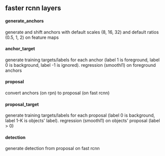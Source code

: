 ## faster rcnn layers

#### generate_anchors
generate and shift anchors with default scales (8, 16, 32) and default ratios (0.5, 1, 2) on feature maps  

#### anchor_target
generate training targets/labels for each anchor (label 1 is foreground, label 0 is background, label -1 is ignored). regression (smoothl1) on foreground anchors

#### proposal
convert anchors (on rpn) to proposal (on fast rcnn)

#### proposal_target
generate training targets/labels for each proposal (label 0 is background, label 1-K is objects' label). regression (smoothl1) 
on objects' proposal (label > 0)

#### detection
generate detection from proposal on fast rcnn